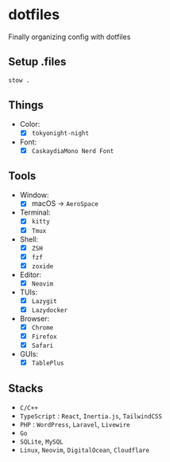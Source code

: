 # dotfiles

Finally organizing config with dotfiles

## Setup .files

```sh
stow .

```

## Things

-   Color:
    -   [x] `tokyonight-night`
-   Font:
    -   [x] `CaskaydiaMono Nerd Font`

## Tools

-   Window:
    -   [x] macOS -> `AeroSpace`
-   Terminal:
    -   [x] `kitty`
    -   [x] `Tmux`
-   Shell:
    -   [x] `ZSH`
    -   [x] `fzf`
    -   [x] `zoxide`
-   Editor:
    -   [x] `Neovim`
-   TUIs:
    -   [x] `Lazygit`
    -   [x] `Lazydocker`
-   Browser:
    -   [x] `Chrome`
    -   [x] `Firefox`
    -   [x] `Safari`
-   GUIs:
    -   [x] `TablePlus`

## Stacks

-  `C/C++`
-  `TypeScript` : `React`, `Inertia.js`, `TailwindCSS`
-  `PHP` : `WordPress`, `Laravel`, `Livewire`
-  `Go`
-  `SQLite`, `MySQL`
-  `Linux`, `Neovim`, `DigitalOcean`, `Cloudflare`

